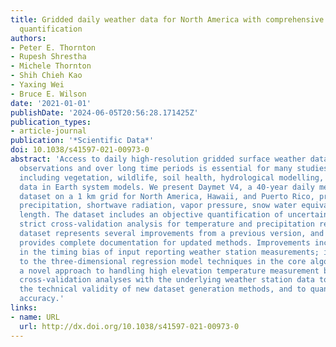 ```yaml
---
title: Gridded daily weather data for North America with comprehensive uncertainty
  quantification
authors:
- Peter E. Thornton
- Rupesh Shrestha
- Michele Thornton
- Shih Chieh Kao
- Yaxing Wei
- Bruce E. Wilson
date: '2021-01-01'
publishDate: '2024-06-05T20:56:28.171425Z'
publication_types:
- article-journal
publication: '*Scientific Data*'
doi: 10.1038/s41597-021-00973-0
abstract: 'Access to daily high-resolution gridded surface weather data based on direct
  observations and over long time periods is essential for many studies and applications
  including vegetation, wildlife, soil health, hydrological modelling, and as driver
  data in Earth system models. We present Daymet V4, a 40-year daily meteorological
  dataset on a 1 km grid for North America, Hawaii, and Puerto Rico, providing temperature,
  precipitation, shortwave radiation, vapor pressure, snow water equivalent, and day
  length. The dataset includes an objective quantification of uncertainty based on
  strict cross-validation analysis for temperature and precipitation results. The
  dataset represents several improvements from a previous version, and this data descriptor
  provides complete documentation for updated methods. Improvements include: reductions
  in the timing bias of input reporting weather station measurements; improvement
  to the three-dimensional regression model techniques in the core algorithm; and
  a novel approach to handling high elevation temperature measurement biases. We show
  cross-validation analyses with the underlying weather station data to demonstrate
  the technical validity of new dataset generation methods, and to quantify improved
  accuracy.'
links:
- name: URL
  url: http://dx.doi.org/10.1038/s41597-021-00973-0
---
```

